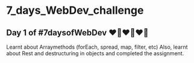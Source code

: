 # 7_days_WebDev_challenge

## Day 1 of #7daysofWebDev  ❤️‍🔥❤️‍🔥❤️‍🔥
Learnt about Arraymethods (forEach, spread, map, filter, etc)
Also, learnt about Rest and destructuring in objects and completed the assignment.
